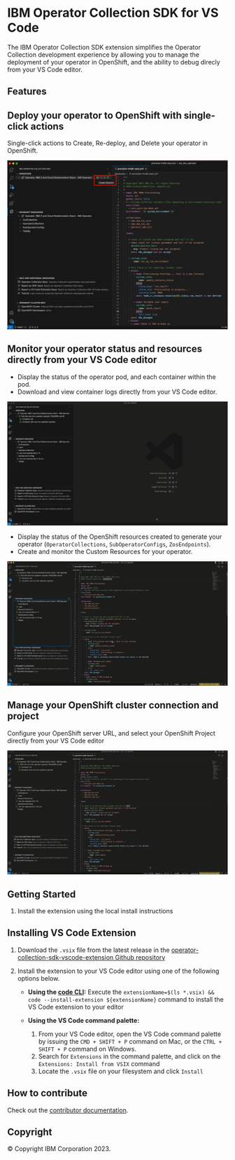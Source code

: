 # IBM Operator Collection SDK for VS Code

The IBM Operator Collection SDK extension simplifies the Operator Collection development experience by allowing you to manage the deployment of your operator in OpenShift, and the ability to debug direcly from your VS Code editor.

## Features

## Deploy your operator to OpenShift with single-click actions

Single-click actions to Create, Re-deploy, and Delete your operator in OpenShift.

![Deploy and manage operator](./resources/docs/media/oc-sdk-actions.png)

## Monitor your operator status and resources directly from your VS Code editor

- Display the status of the operator pod, and each container within the pod.
- Download and view container logs directly from your VS Code editor.

![Download logs](./resources/docs/media/oc-sdk-download-logs.gif)

- Display the status of the OpenShift resources created to generate your operator (`OperatorCollections`, `SubOperatorConfigs`, `ZosEndpoints`).
- Create and monitor the Custom Resources for your operator.

![Monitor operator status](./resources/docs/media/oc-sdk-view-create-resources.gif)

## Manage your OpenShift cluster connection and project

Configure your OpenShift server URL, and select your OpenShift Project directly from your VS Code editor

![OpenShift configuration](./resources/docs/media/oc-sdk-openshift-connection.gif)

## Getting Started

1. Install the extension using the local install instructions

## Installing VS Code Extension

1. Download the `.vsix` file from the latest release in the [operator-collection-sdk-vscode-extension Github repository](https://github.com/IBM/operator-collection-sdk-vscode-extension/releases)
2. Install the extension to your VS Code editor using one of the following options below.

   - **Using the [code CLI](https://code.visualstudio.com/Download):**
     Execute the `extensionName=$(ls *.vsix) && code --install-extension ${extensionName}` command to install the VS Code extension to your editor
   - **Using the VS Code command palette:**

     1. From your VS Code editor, open the VS Code command palette by issuing the `CMD + SHIFT + P` command on Mac, or the `CTRL + SHIFT + P` command on Windows.
     1. Search for `Extensions` in the command palette, and click on the `Extensions: Install from VSIX` command
     1. Locate the `.vsix` file on your filesystem and click `Install`

## How to contribute

Check out the [contributor documentation](CONTRIBUTING.md).

## Copyright

© Copyright IBM Corporation 2023.
